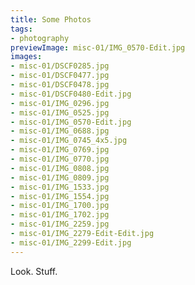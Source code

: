 ```yaml
---
title: Some Photos
tags: 
- photography
previewImage: misc-01/IMG_0570-Edit.jpg
images:
- misc-01/DSCF0285.jpg
- misc-01/DSCF0477.jpg
- misc-01/DSCF0478.jpg
- misc-01/DSCF0480-Edit.jpg
- misc-01/IMG_0296.jpg
- misc-01/IMG_0525.jpg
- misc-01/IMG_0570-Edit.jpg
- misc-01/IMG_0688.jpg
- misc-01/IMG_0745_4x5.jpg
- misc-01/IMG_0769.jpg
- misc-01/IMG_0770.jpg
- misc-01/IMG_0808.jpg
- misc-01/IMG_0809.jpg
- misc-01/IMG_1533.jpg
- misc-01/IMG_1554.jpg
- misc-01/IMG_1700.jpg
- misc-01/IMG_1702.jpg
- misc-01/IMG_2259.jpg
- misc-01/IMG_2279-Edit-Edit.jpg
- misc-01/IMG_2299-Edit.jpg
---
```


Look. Stuff.

